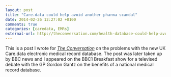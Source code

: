 ```yaml
---
layout: post
title: "Care.data could help avoid another pharma scandal"
date: 2014-02-26 12:27:02 +0100
comments: true
categories: [caredata, EMRs]
external-url: http://theconversation.com/health-database-could-help-avoid-another-pharma-scandal-23730
---
```


This is a post I wrote for [_The Conversation_](http://theconversation.com) on the problems with the new UK Care.data electronic medical record database.  The post was later taken up by BBC news and I appeared on the BBC1 Breakfast show for a televised debate with the GP Gordon Gantz on the benefits of a national medical record database.
